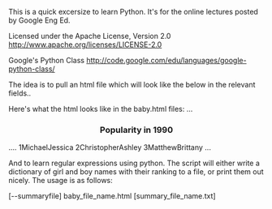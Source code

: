 
This is a quick excersize to learn Python. It's for the online lectures posted by Google Eng Ed. 

Licensed under the Apache License, Version 2.0
http://www.apache.org/licenses/LICENSE-2.0

Google's Python Class
http://code.google.com/edu/languages/google-python-class/

The idea is to pull an html file which will look like the below in the relevant fields.. 

Here's what the html looks like in the baby.html files:
...
<h3 align="center">Popularity in 1990</h3>
....
<tr align="right"><td>1</td><td>Michael</td><td>Jessica</td>
<tr align="right"><td>2</td><td>Christopher</td><td>Ashley</td>
<tr align="right"><td>3</td><td>Matthew</td><td>Brittany</td>
...

And to learn regular expressions using python. The script will either write a dictionary of girl and boy names with their ranking to a file, or print them out nicely. The usage is as follows: 

[--summaryfile] baby_file_name.html [summary_file_name.txt]


